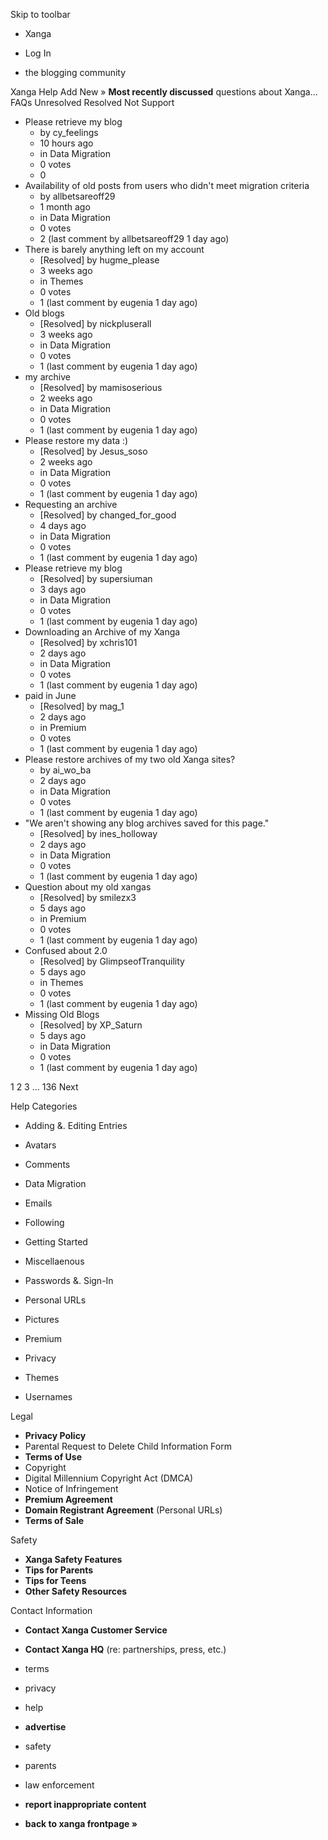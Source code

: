 Skip to toolbar

*   Xanga

*   Log In

*   the blogging community

Xanga Help Add New » **Most recently discussed** questions about Xanga… FAQs Unresolved Resolved Not Support

*   Please retrieve my blog
    *   by cy\_feelings
    *   10 hours ago
    *   in Data Migration
    *   0 votes
    *   0
*   Availability of old posts from users who didn't meet migration criteria
    *   by allbetsareoff29
    *   1 month ago
    *   in Data Migration
    *   0 votes
    *   2 (last comment by allbetsareoff29 1 day ago)
*   There is barely anything left on my account
    *   \[Resolved\] by hugme\_please
    *   3 weeks ago
    *   in Themes
    *   0 votes
    *   1 (last comment by eugenia 1 day ago)
*   Old blogs
    *   \[Resolved\] by nickpluserall
    *   3 weeks ago
    *   in Data Migration
    *   0 votes
    *   1 (last comment by eugenia 1 day ago)
*   my archive
    *   \[Resolved\] by mamisoserious
    *   2 weeks ago
    *   in Data Migration
    *   0 votes
    *   1 (last comment by eugenia 1 day ago)
*   Please restore my data :)
    *   \[Resolved\] by Jesus\_soso
    *   2 weeks ago
    *   in Data Migration
    *   0 votes
    *   1 (last comment by eugenia 1 day ago)
*   Requesting an archive
    *   \[Resolved\] by changed\_for\_good
    *   4 days ago
    *   in Data Migration
    *   0 votes
    *   1 (last comment by eugenia 1 day ago)
*   Please retrieve my blog
    *   \[Resolved\] by supersiuman
    *   3 days ago
    *   in Data Migration
    *   0 votes
    *   1 (last comment by eugenia 1 day ago)
*   Downloading an Archive of my Xanga
    *   \[Resolved\] by xchris101
    *   2 days ago
    *   in Data Migration
    *   0 votes
    *   1 (last comment by eugenia 1 day ago)
*   paid in June
    *   \[Resolved\] by mag\_1
    *   2 days ago
    *   in Premium
    *   0 votes
    *   1 (last comment by eugenia 1 day ago)
*   Please restore archives of my two old Xanga sites?
    *   by ai\_wo\_ba
    *   2 days ago
    *   in Data Migration
    *   0 votes
    *   1 (last comment by eugenia 1 day ago)
*   "We aren't showing any blog archives saved for this page."
    *   \[Resolved\] by ines\_holloway
    *   2 days ago
    *   in Data Migration
    *   0 votes
    *   1 (last comment by eugenia 1 day ago)
*   Question about my old xangas
    *   \[Resolved\] by smilezx3
    *   5 days ago
    *   in Premium
    *   0 votes
    *   1 (last comment by eugenia 1 day ago)
*   Confused about 2.0
    *   \[Resolved\] by GlimpseofTranquility
    *   5 days ago
    *   in Themes
    *   0 votes
    *   1 (last comment by eugenia 1 day ago)
*   Missing Old Blogs
    *   \[Resolved\] by XP\_Saturn
    *   5 days ago
    *   in Data Migration
    *   0 votes
    *   1 (last comment by eugenia 1 day ago)

1 2 3 ... 136 Next

Help Categories

*   Adding &. Editing Entries
*   Avatars
*   Comments
*   Data Migration
*   Emails
*   Following
*   Getting Started
*   Miscellaenous

*   Passwords &. Sign-In
*   Personal URLs
*   Pictures
*   Premium
*   Privacy
*   Themes
*   Usernames

Legal

*   **Privacy Policy**
*   Parental Request to Delete Child Information Form
*   **Terms of Use**
*   Copyright
*   Digital Millennium Copyright Act (DMCA)
*   Notice of Infringement
*   **Premium Agreement**
*   **Domain Registrant Agreement** (Personal URLs)
*   **Terms of Sale**

Safety

*   **Xanga Safety Features**
*   **Tips for Parents**
*   **Tips for Teens**
*   **Other Safety Resources**

Contact Information

*   **Contact Xanga Customer Service**
*   **Contact Xanga HQ** (re: partnerships, press, etc.)

*   terms
*   privacy
*   help
*   **advertise**

*   safety
*   parents
*   law enforcement
*   **report inappropriate content**

*   **back to xanga frontpage »**